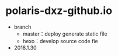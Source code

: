 # polaris-dxz-github.io

* branch
  * master：deploy  generate static file
  * hexo：develop source  code fie
* 2018.1.30
